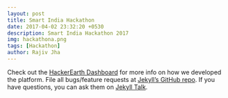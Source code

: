 ```yaml
---
layout: post
title: Smart India Hackathon
date: 2017-04-02 23:32:20 +0530
description: Smart India Hackathon 2017
img: hackathona.png 
tags: [Hackathon]
author: Rajiv Jha
---
```


Check out the [HackerEarth Dashboard][hacker-earth] for more info on how we developed the platform. File all bugs/feature requests at [Jekyll’s GitHub repo][jekyll-gh]. If you have questions, you can ask them on [Jekyll Talk][jekyll-talk].

[hacker-earth]: https://www.hackerearth.com/sprints/airtel-hackathon/
[jekyll-gh]:   https://github.com/jekyll/jekyll
[jekyll-talk]: https://talk.jekyllrb.com/
